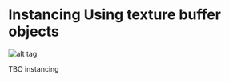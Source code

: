 # Instancing Using texture buffer objects
![alt tag](http://nccastaff.bournemouth.ac.uk/jmacey/GraphicsLib/Demos/Instancing.png)

TBO instancing
